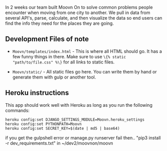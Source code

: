 In 2 weeks our team built Moovn On to solve common problems people encounter when moving from one city to another. We pull in data from several API's, parse, calculate, and then visualize the data so end users can find the info they need for the places they are going.



## Development Files of note

* `Moovn/templates/index.html` - This is where all HTML should go. It has a few funny things in there. Make sure to use `\{% static "path/to/file.css" %\}` for all links to static files.

* `Moovn/static/` - All static files go here. You can write them by hand or generate them with gulp or another tool.

## Heroku instructions

This app should work well with Heroku as long as you run the following commands:

```
heroku config:set DJANGO_SETTINGS_MODULE=Moovn.heroku_settings
heroku config:set PYTHONPATH=Moovn
heroku config:set SECRET_KEY=$(date | md5 | base64)
```
if you get the gulpshell error or manage.py runserver fail then..
"pip3 install -r dev_requirements.txt"
in ~/dev2/moovnon/moovn
